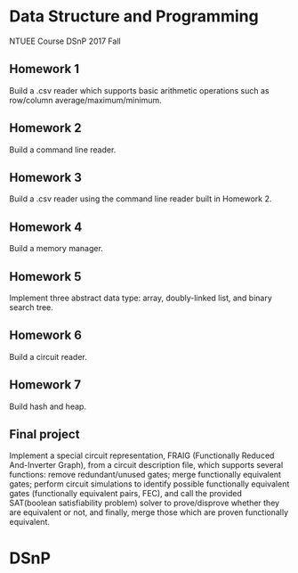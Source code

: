 # Data Structure and Programming

NTUEE Course DSnP 2017 Fall

## Homework 1

Build a .csv reader which supports basic arithmetic operations such as row/column average/maximum/minimum.

## Homework 2

Build a command line reader.

## Homework 3

Build a .csv reader using the command line reader built in Homework 2.

## Homework 4

Build a memory manager.

## Homework 5

Implement three abstract data type: array, doubly-linked list, and binary search tree.

## Homework 6

Build a circuit reader.

## Homework 7
Build hash and heap.

## Final project

Implement a special circuit representation, FRAIG (Functionally Reduced And-Inverter Graph), from a circuit description file, which supports several functions: remove redundant/unused gates; merge functionally equivalent gates; perform circuit simulations to identify possible functionally equivalent gates (functionally equivalent pairs, FEC), and call the provided SAT(boolean satisfiability problem) solver to prove/disprove whether they are equivalent or not, and finally, merge those which are proven functionally equivalent.

# DSnP
